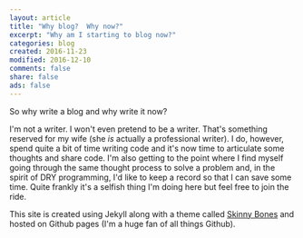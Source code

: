 ```yaml
---
layout: article
title: "Why blog?  Why now?"
excerpt: "Why am I starting to blog now?"
categories: blog
created: 2016-11-23
modified: 2016-12-10
comments: false
share: false
ads: false
---
```


So why write a blog and why write it now?  

I'm not a writer.  I won't even pretend to be a writer.  That's something reserved for my wife (she *is* actually a professional writer).  I do, however, spend quite a bit of time writing code and it's now time to articulate some thoughts and share code.  I'm also getting to the point where I find myself going through the same thought process to solve a problem and, in the spirit of DRY programming, I'd like to keep a record so that I can save some time.  Quite frankly it's a selfish thing I'm doing here but feel free to join the ride.  

This site is created using Jekyll along with a theme called [Skinny Bones](https://mmistakes.github.io/skinny-bones-jekyll/) and hosted on Github pages (I'm a huge fan of all things Github).
